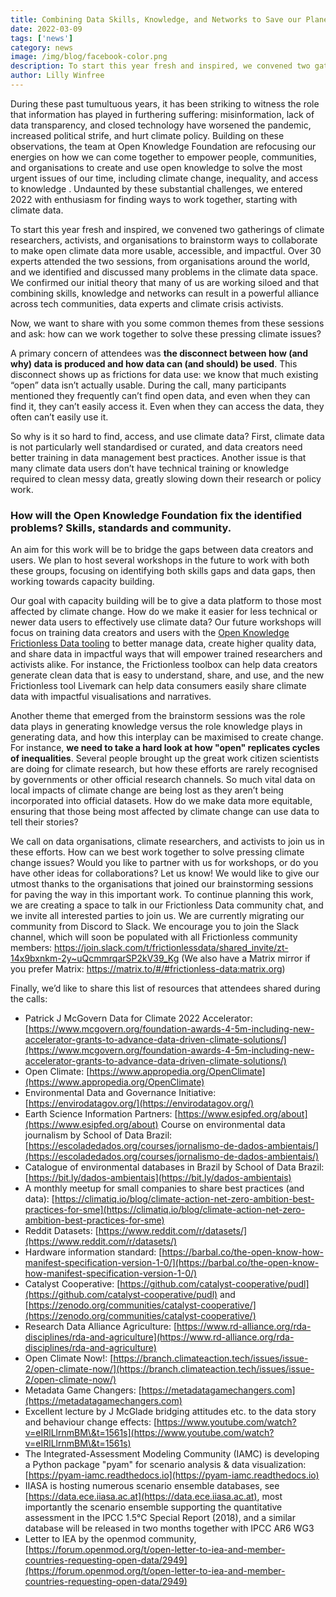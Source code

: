 ```yaml
---
title: Combining Data Skills, Knowledge, and Networks to Save our Planet
date: 2022-03-09
tags: ['news']
category: news
image: /img/blog/facebook-color.png
description: To start this year fresh and inspired, we convened two gatherings of climate researchers, activists, and organisations to brainstorm ways to collaborate to make open climate data more usable, accessible, and impactful...
author: Lilly Winfree
---
```

During these past tumultuous years, it has been striking to witness the role that information has played in furthering suffering: misinformation, lack of data transparency, and closed technology have worsened the pandemic, increased political strife, and hurt climate policy. Building on these observations, the team at Open Knowledge Foundation are refocusing our energies on how we can come together to empower people, communities, and organisations to create and use open knowledge to solve the most urgent issues of our time, including climate change, inequality, and access to  knowledge . Undaunted by these substantial challenges, we entered 2022 with enthusiasm for finding ways to work together, starting with climate data.

To start this year fresh and inspired, we convened two gatherings of climate researchers, activists, and organisations to brainstorm ways to collaborate to make open climate data more usable, accessible, and impactful. Over 30 experts attended the two sessions, from organisations around the world, and we identified and discussed many problems in the climate data space. We confirmed our initial theory that many of us are working siloed and that combining skills, knowledge and networks can result in a powerful alliance across tech communities, data experts and climate crisis activists. 

Now, we want to share with you some common themes from these sessions and ask: how can we work together to solve these pressing climate issues?

A primary concern of attendees was **the disconnect between how (and why) data is produced and how data can (and should) be used**. This disconnect shows up as frictions for data use:  we know that much existing “open” data isn’t actually usable.  During the call, many participants mentioned they frequently can’t find open data, and even when they can find it, they can’t easily access it. Even when they can access the data, they often can’t easily use it. 

So why is it so hard to find, access, and use climate data? First, climate data is not particularly well standardised or curated,  and data creators need better training in data management best practices. Another issue is that many climate data users don’t have technical training or knowledge required to clean messy data, greatly slowing down their research or policy work. 

### How will the Open Knowledge Foundation fix the identified problems? Skills, standards and community.

An aim for this work will be to bridge the gaps between data creators and users. We plan to host several workshops in the future to work with both these groups, focusing on identifying both skills gaps and data gaps, then working towards capacity building. 

Our goal with capacity building will be to give a data platform to those most affected by climate change. How do we make it easier for less technical or newer data users to effectively use climate data?  Our future workshops will focus on training data creators and users with the [Open Knowledge Frictionless Data tooling](https://frictionlessdata.io/) to better manage data, create higher quality data, and share data in impactful ways that will empower trained researchers and activists alike. For instance, the Frictionless toolbox can help data creators generate clean data that is easy to understand, share, and use, and the new Frictionless tool Livemark can help data consumers easily share climate data with impactful visualisations and narratives. 

Another theme that emerged from the brainstorm sessions was the role data plays in generating knowledge versus the role knowledge plays in generating data, and how this interplay can be maximised to create change. For instance, **we need to take a hard look at how "open" replicates cycles of inequalities**. Several people brought up the great work citizen scientists are doing for climate research, but how these efforts are rarely recognised by governments or other official research channels. So much vital data on local impacts of climate change are being lost as they aren’t being incorporated into official datasets. How do we make data more equitable, ensuring that those being most affected by climate change can use data to tell their stories? 


We call on data organisations, climate researchers, and activists to join us in these efforts. How can we best work together to solve pressing climate change issues? Would you like to partner with us for workshops, or do you have other ideas for collaborations? Let us know! We would like to give our utmost thanks to the organisations that joined our brainstorming sessions for paving the way in this important work. To continue planning this work, we are creating a space to talk in our Frictionless Data community chat, and we invite all interested parties to join us. We are currently migrating our community from Discord to Slack. We encourage you to join the Slack channel, which will soon be populated with all Frictionless community members: https://join.slack.com/t/frictionlessdata/shared_invite/zt-14x9bxnkm-2y~uQcmmrqarSP2kV39_Kg 
(We also have a Matrix mirror if you prefer Matrix: https://matrix.to/#/#frictionless-data:matrix.org) 

Finally, we’d like to share this list of resources that attendees shared during the calls: 
* Patrick J McGovern Data for Climate 2022 Accelerator: [https://www.mcgovern.org/foundation-awards-4-5m-including-new-accelerator-grants-to-advance-data-driven-climate-solutions/](https://www.mcgovern.org/foundation-awards-4-5m-including-new-accelerator-grants-to-advance-data-driven-climate-solutions/)
* Open Climate: [https://www.appropedia.org/OpenClimate](https://www.appropedia.org/OpenClimate) 
* Environmental Data and Governance Initiative:  [https://envirodatagov.org/](https://envirodatagov.org/)
* Earth Science Information Partners:  [https://www.esipfed.org/about](https://www.esipfed.org/about)
Course on environmental data journalism by School of Data Brazil: [https://escoladedados.org/courses/jornalismo-de-dados-ambientais/](https://escoladedados.org/courses/jornalismo-de-dados-ambientais/)
* Catalogue of environmental databases in Brazil by School of Data Brazil: [https://bit.ly/dados-ambientais](https://bit.ly/dados-ambientais)
* A monthly meetup for small companies to share best practices (and data): [https://climatiq.io/blog/climate-action-net-zero-ambition-best-practices-for-sme](https://climatiq.io/blog/climate-action-net-zero-ambition-best-practices-for-sme)
* Reddit Datasets:  [https://www.reddit.com/r/datasets/](https://www.reddit.com/r/datasets/)
* Hardware information standard: [https://barbal.co/the-open-know-how-manifest-specification-version-1-0/](https://barbal.co/the-open-know-how-manifest-specification-version-1-0/)
* Catalyst Cooperative: [https://github.com/catalyst-cooperative/pudl](https://github.com/catalyst-cooperative/pudl) and [https://zenodo.org/communities/catalyst-cooperative/](https://zenodo.org/communities/catalyst-cooperative/)
* Research Data Alliance Agriculture: [https://www.rd-alliance.org/rda-disciplines/rda-and-agriculture](https://www.rd-alliance.org/rda-disciplines/rda-and-agriculture)
* Open Climate Now!: [https://branch.climateaction.tech/issues/issue-2/open-climate-now/](https://branch.climateaction.tech/issues/issue-2/open-climate-now/)
* Metadata Game Changers:  [https://metadatagamechangers.com](https://metadatagamechangers.com)
* Excellent lecture by  J McGlade bridging attitudes etc. to the data story and behaviour change effects:  [https://www.youtube.com/watch?v=eIRlLlrnmBM\&t=1561s](https://www.youtube.com/watch?v=eIRlLlrnmBM\&t=1561s)
* The Integrated-Assessment Modeling Community (IAMC) is developing a Python package "pyam" for scenario analysis & data visualization: [https://pyam-iamc.readthedocs.io](https://pyam-iamc.readthedocs.io)
* IIASA is hosting numerous scenario ensemble databases, see [https://data.ece.iiasa.ac.at](https://data.ece.iiasa.ac.at), most importantly the scenario ensemble supporting the quantitative assessment in the IPCC 1.5°C Special Report (2018), and a similar database will be released in two months together with IPCC AR6 WG3
* Letter to IEA by the openmod community, [https://forum.openmod.org/t/open-letter-to-iea-and-member-countries-requesting-open-data/2949](https://forum.openmod.org/t/open-letter-to-iea-and-member-countries-requesting-open-data/2949)
